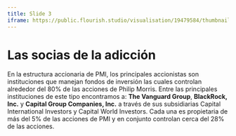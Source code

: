 ```yaml
---
title: Slide 3
iframe: https://public.flourish.studio/visualisation/19479584/thumbnail
---
```


# Las socias de la adicción

En la estructura accionaria de PMI, los principales accionistas son instituciones que manejan fondos de inversión las cuales controlan alrededor del 80% de las acciones de Philip Morris. Entre las principales instituciones de este tipo encontramos a: **The Vanguard Group**, **BlackRock, Inc.** y **Capital Group Companies, Inc.** a través de sus subsidiarias Capital International Investors y Capital World Investors. Cada una es propietaria de más del 5% de las acciones de PMI y en conjunto controlan cerca del 28% de las acciones.
